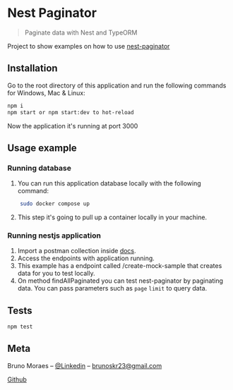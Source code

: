 # Nest Paginator

> Paginate data with Nest and TypeORM

Project to show examples on how to use [nest-paginator](https://github.com/brunosm16/nest-paginator)

## Installation
Go to the root directory of this application and run the following commands for Windows, Mac & Linux:

```sh
npm i
npm start or npm start:dev to hot-reload
```
Now the application it's running at port 3000

## Usage example

### Running database
1. You can run this application database locally with the following command:

```sh
	sudo docker compose up
```
2. This step it's going to pull up a container locally in your machine.

### Running nestjs application
1. Import a postman collection inside [docs](./docs/).
2. Access the endpoints with application running.
3. This example has a endpoint called /create-mock-sample that creates data for you to test locally.
4. On method findAllPaginated you can test nest-paginator by paginating data. You can pass parameters such as `page` `limit` to query data.

## Tests

```sh
npm test
```

## Meta

Bruno Moraes – [@Linkedin](https://www.linkedin.com/in/bruno-silveira22/) – brunoskr23@gmail.com

[Github](https://github.com/brunosm16)
